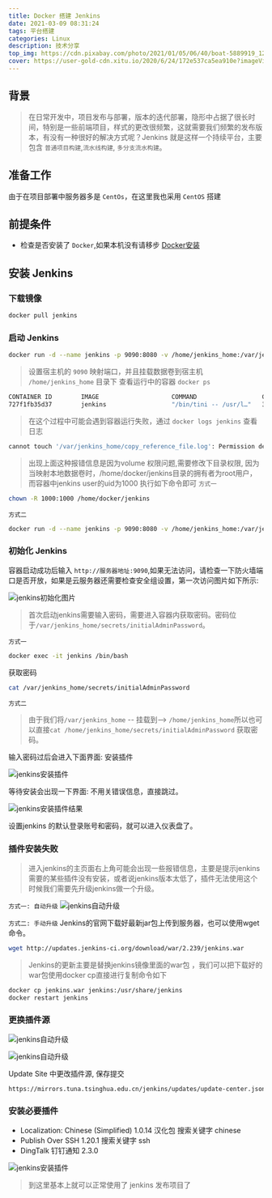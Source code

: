 ```yaml
---
title: Docker 搭建 Jenkins
date: 2021-03-09 08:31:24
tags: 平台搭建
categories: Linux
description: 技术分享
top_img: https://cdn.pixabay.com/photo/2021/01/05/06/40/boat-5889919_1280.png
cover: https://user-gold-cdn.xitu.io/2020/6/24/172e537ca5ea910e?imageView2/0/w/1280/h/960/format/webp/ignore-error/1
---
```

## 背景

> 在日常开发中，项目发布与部署，版本的迭代部署，隐形中占据了很长时间，特别是一些前端项目，样式的更改很频繁，这就需要我们频繁的发布版本，有没有一种很好的解决方式呢？Jenkins 就是这样一个持续平台，主要包含 `普通项目构建`,`流水线构建`, `多分支流水构建`。

## 准备工作

由于在项目部署中服务器多是 `CentOs`，在这里我也采用 `CentOS` 搭建

## 前提条件

* 检查是否安装了 `Docker`,如果本机没有请移步 [Docker安装](https://docs.docker.com/get-docker/)

## 安装 Jenkins

### 下载镜像

```bash
docker pull jenkins
```

### 启动 Jenkins

```bash
docker run -d --name jenkins -p 9090:8080 -v /home/jenkins_home:/var/jenkins_home jenkins
```

> 设置宿主机的 `9090` 映射端口，并且挂载数据卷到宿主机 `/home/jenkins_home` 目录下
查看运行中的容器 `docker ps`

```bash
CONTAINER ID        IMAGE                    COMMAND                  CREATED             STATUS              PORTS                                                                                                         NAMES
727f1fb35d37        jenkins                  "/bin/tini -- /usr/l…"   39 hours ago        Up 39 hours         50000/tcp, 0.0.0.0:9090->8080/tcp jenkins
```

> 在这个过程中可能会遇到容器运行失败，通过 `docker logs jenkins` 查看日志

```bash
cannot touch '/var/jenkins_home/copy_reference_file.log': Permission deniedCan not write to /var/jenkins_home/copy_reference_file.log. Wrong volume permissions
```

> 出现上面这种报错信息是因为volume 权限问题,需要修改下目录权限, 因为当映射本地数据卷时，/home/docker/jenkins目录的拥有者为root用户，而容器中jenkins user的uid为1000 执行如下命令即可
`方式一`

```bash
chown -R 1000:1000 /home/docker/jenkins
```

`方式二`

```bash
docker run -d --name jenkins -p 9090:8080 -v /home/jenkins_home:/var/jenkins_home -u 0 jenkins
```

### 初始化 Jenkins

容器启动成功后输入 `http://服务器地址:9090`,如果无法访问，请检查一下防火墙端口是否开放，如果是云服务器还需要检查安全组设置，第一次访问图片如下所示:

![jenkins初始化图片](/images/linux/jenkins-init.png)

> 首次启动jenkins需要输入密码，需要进入容器内获取密码。密码位于`/var/jenkins_home/secrets/initialAdminPassword`。

`方式一`

```bash
docker exec -it jenkins /bin/bash
```

获取密码

```bash
cat /var/jenkins_home/secrets/initialAdminPassword
```

`方式二`

> 由于我们将`/var/jenkins_home` -- 挂载到--> `/home/jenkins_home`所以也可以直接`cat /home/jenkins_home/secrets/initialAdminPassword` 获取密码。

输入密码过后会进入下面界面: 安装插件

![jenkins安装插件](/images/linux/jenkins-install.png)

等待安装会出现一下界面: 不用关错误信息，直接跳过。

![jenkins安装插件结果](/images/linux/jenkins-plugins.png)

设置jenkins 的默认登录账号和密码，就可以进入仪表盘了。

### 插件安装失败

> 进入jenkins的主页面右上角可能会出现一些报错信息，主要是提示jenkins 需要的某些插件没有安装，或者说jenkins版本太低了，插件无法使用这个时候我们需要先升级jenkins做一个升级。

`方式一: 自动升级`
![jenkins自动升级](/images/linux/jenkins-upgrade.png)

`方式二: 手动升级`
Jenkins的官网下载好最新jar包上传到服务器，也可以使用wget命令。

```bash
wget http://updates.jenkins-ci.org/download/war/2.239/jenkins.war
```

> Jenkins的更新主要是替换jenkins镜像里面的war包 ，我们可以把下载好的war包使用docker cp直接进行复制命令如下

```bash
docker cp jenkins.war jenkins:/usr/share/jenkins
docker restart jenkins
```

### 更换插件源

![jenkins自动升级](/images/linux/jenkins-upgrade-1.png)

![jenkins自动升级](/images/linux/jenkins-upgrade-2.png)

Update Site 中更改插件源, 保存提交

```bash
https://mirrors.tuna.tsinghua.edu.cn/jenkins/updates/update-center.json

```
### 安装必要插件
* Localization: Chinese (Simplified) 1.0.14 汉化包 搜索关键字 chinese
* Publish Over SSH 1.20.1 搜索关键字 ssh
* DingTalk 钉钉通知 2.3.0

![jenkins安装插件](/images/linux/jenkins-plugins-1.png)
> 到这里基本上就可以正常使用了 jenkins 发布项目了
